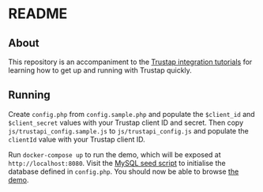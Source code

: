 README
======

About
-----

This repository is an accompaniment to the [Trustap integration
tutorials](https://docs.trustap.com/tutorials) for learning how to get up and
running with Trustap quickly.

Running
-------

Create `config.php` from `config.sample.php` and populate the `$client_id` and
`$client_secret` values with your Trustap client ID and secret. Then copy
`js/trustapi_config.sample.js` to `js/trustapi_config.js` and populate the
`clientId` value with your Trustap client ID.

Run `docker-compose up` to run the demo, which will be exposed at
`http://localhost:8080`. Visit the [MySQL seed
script](http://localhost:8080/reseed_mysql.php) to initialise the database
defined in `config.php`. You should now be able to browse [the
demo](http://localhost:8080).

